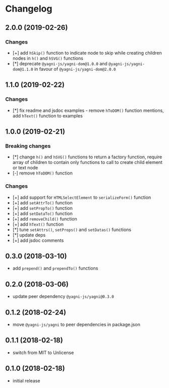 # Changelog


## 2.0.0 (2019-02-26)

### Changes

- [+] add `hSkip()` function to indicate node to skip while creating children
    nodes in `h()` and `hSVG()` functions
- [*] deprecate `@yagni-js/yagni-dom@1.0.0` and `@yagni-js/yagni-dom@1.1.0` in
    favour of `@yagni-js/yagni-dom@2.0.0`


## 1.1.0 (2019-02-22)

### Changes

- [*] fix readme and jsdoc examples - remove `hToDOM()` function mentions, add
    `hText()` function to examples


## 1.0.0 (2019-02-21)

### Breaking changes

- [*] change `h()` and `hSVG()` functions to return a factory function, require
    array of children to contain only functions to call to create child element
    or text node
- [-] remove `hToDOM()` function

### Changes

- [+] add support for `HTMLSelectElement` to `serializeForm()` function
- [+] add `setAttrTo()` function
- [+] add `setPropTo()` function
- [+] add `setDataTo()` function
- [+] add `removeChild()` function
- [+] add `hText()` function
- [*] tune `setAttrs()`, `setProps()` and `setDatas()` functions
- [*] update deps
- [+] add jsdoc comments


## 0.3.0 (2018-03-10)

- add `prepend()` and `prependTo()` functions


## 0.2.0 (2018-03-06)

- update peer dependency `@yagni-js/yagni@0.3.0`


## 0.1.2 (2018-02-24)

- move `@yagni-js/yagni` to peer dependencies in package.json


## 0.1.1 (2018-02-18)

- switch from MIT to Unlicense


## 0.1.0 (2018-02-18)

- initial release
